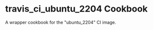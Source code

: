 travis_ci_ubuntu_2204 Cookbook
=========================

A wrapper cookbook for the "ubuntu_2204" CI image.
